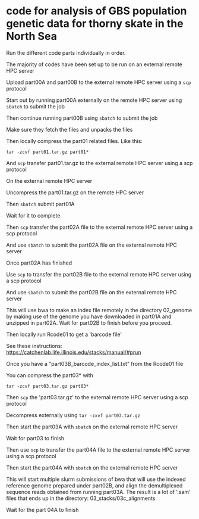 # code for analysis of GBS population genetic data for thorny skate in the North Sea

Run the different code parts individually in order.

The majority of codes have been set up to be run on an external remote HPC server

Upload part00A and part00B to the external remote HPC server using a `scp` protocol

Start out by running part00A externally on the remote HPC server using `sbatch` to submit the job

Then continue running part00B using `sbatch` to submit the job

Make sure they fetch the files and unpacks the files

Then locally compress the part01 related files. Like this:

`tar -zcvf part01.tar.gz part01*`

And `scp` transfer part01.tar.gz to the  external remote HPC server using a scp protocol

On the external remote HPC server 

Uncompress the part01.tar.gz on the remote HPC server

Then `sbatch` submit part01A

Wait for it to complete

Then `scp` transfer the part02A file to the  external remote HPC server using a scp protocol

And use `sbatch` to submit the part02A file on the external remote HPC server

Once part02A has finished 

Use `scp` to transfer the part02B file to the external remote HPC server using a scp protocol

And use `sbatch` to submit the part02B file on the external remote HPC server

This will use bwa to make an index file remotely in the directory 02_genome by making use of the genome you have downloaded in part01A and unzipped in part02A. Wait for part02B to finish before you proceed.

Then locally run Rcode01 to get a 'barcode file'

See these instructions:
https://catchenlab.life.illinois.edu/stacks/manual/#prun

Once you have a "part03B_barcode_index_list.txt" from the Rcode01 file

You can compress the part03* with

`tar -zcvf part03.tar.gz part03*`

Then `scp` the 'part03.tar.gz' to the  external remote HPC server using a scp protocol

Decompress externally using `tar -zxvf part03.tar.gz`

Then start the part03A with `sbatch` on the external remote HPC server

Wait for part03 to finish

Then use `scp` to transfer the part04A file to the external remote HPC server using a scp protocol

Then start the part04A with `sbatch` on the external remote HPC server

This will start multiple slurm submissions of bwa that will use the indexed reference genome prepared under part02B, and align the demultiplexed sequence reads obtained from running part03A. The result is a lot of '.sam' files that ends up in the directory: 03_stacks/03c_alignments

Wait for the part 04A to finish




